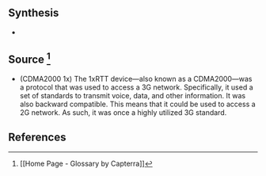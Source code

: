 ## Synthesis
- 
## Source [^1]
- (CDMA2000 1x) The 1xRTT device—also known as a CDMA2000—was a protocol that was used to access a 3G network. Specifically, it used a set of standards to transmit voice, data, and other information. It was also backward compatible. This means that it could be used to access a 2G network. As such, it was once a highly utilized 3G standard.
## References

[^1]: [[Home Page - Glossary by Capterra]]
